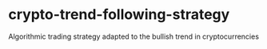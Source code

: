 # crypto-trend-following-strategy
Algorithmic trading strategy adapted to the bullish trend in cryptocurrencies

